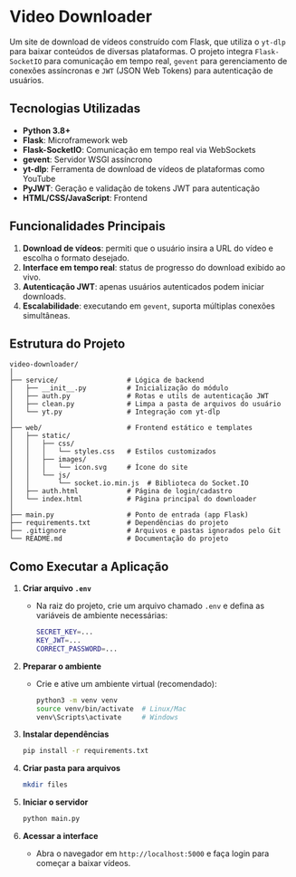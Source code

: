 # Video Downloader

Um site de download de vídeos construído com Flask, que utiliza o `yt-dlp` para baixar conteúdos de diversas plataformas. O projeto integra `Flask-SocketIO` para comunicação em tempo real, `gevent` para gerenciamento de conexões assíncronas e `JWT` (JSON Web Tokens) para autenticação de usuários.

## Tecnologias Utilizadas

* **Python 3.8+**
* **Flask**: Microframework web
* **Flask-SocketIO**: Comunicação em tempo real via WebSockets
* **gevent**: Servidor WSGI assíncrono
* **yt-dlp**: Ferramenta de download de vídeos de plataformas como YouTube
* **PyJWT**: Geração e validação de tokens JWT para autenticação
* **HTML/CSS/JavaScript**: Frontend

## Funcionalidades Principais

1. **Download de vídeos**: permiti que o usuário insira a URL do vídeo e escolha o formato desejado.
2. **Interface em tempo real**: status de progresso do download exibido ao vivo.
3. **Autenticação JWT**: apenas usuários autenticados podem iniciar downloads.
4. **Escalabilidade**: executando em `gevent`, suporta múltiplas conexões simultâneas.

## Estrutura do Projeto

```
video-downloader/
│
├── service/                 # Lógica de backend
│   ├── __init__.py          # Inicialização do módulo
│   ├── auth.py              # Rotas e utils de autenticação JWT
│   ├── clean.py             # Limpa a pasta de arquivos do usuário
│   └── yt.py                # Integração com yt-dlp
│
├── web/                     # Frontend estático e templates
│   ├── static/
│   │   ├── css/
│   │   │   └── styles.css   # Estilos customizados
│   │   ├── images/
│   │   │   └── icon.svg     # Ícone do site
│   │   └── js/
│   │       └── socket.io.min.js  # Biblioteca do Socket.IO
│   ├── auth.html            # Página de login/cadastro
│   └── index.html           # Página principal do downloader
│
├── main.py                  # Ponto de entrada (app Flask)
├── requirements.txt         # Dependências do projeto
├── .gitignore               # Arquivos e pastas ignorados pelo Git
└── README.md                # Documentação do projeto
```

## Como Executar a Aplicação

1. **Criar arquivo `.env`**

   * Na raiz do projeto, crie um arquivo chamado `.env` e defina as variáveis de ambiente necessárias:

     ```bash
     SECRET_KEY=...
     KEY_JWT=...
     CORRECT_PASSWORD=...
     ```
2. **Preparar o ambiente**

   * Crie e ative um ambiente virtual (recomendado):

     ```bash
     python3 -m venv venv
     source venv/bin/activate  # Linux/Mac
     venv\Scripts\activate     # Windows
     ```
3. **Instalar dependências**

   ```bash
   pip install -r requirements.txt
   ```
4. **Criar pasta para arquivos**

   ```bash
   mkdir files
   ```
5. **Iniciar o servidor**

   ```bash
   python main.py
   ```
6. **Acessar a interface**

   * Abra o navegador em `http://localhost:5000` e faça login para começar a baixar vídeos.
